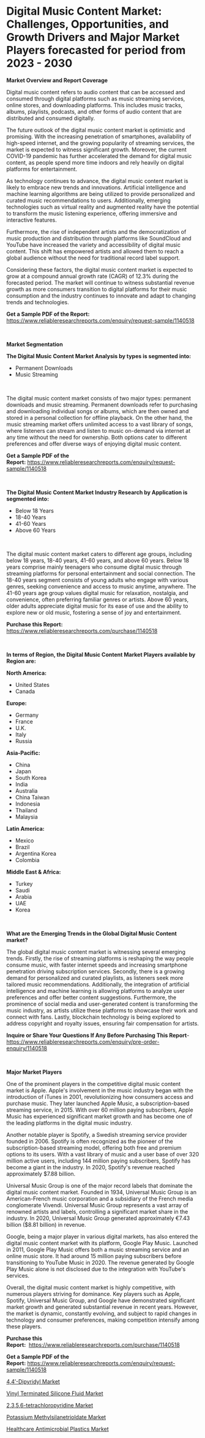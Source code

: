 <p><h1>Digital Music Content Market: Challenges, Opportunities, and Growth Drivers and Major Market Players forecasted for period from 2023 - 2030</h1></p><p><strong>Market Overview and Report Coverage</strong></p>
<p><p>Digital music content refers to audio content that can be accessed and consumed through digital platforms such as music streaming services, online stores, and downloading platforms. This includes music tracks, albums, playlists, podcasts, and other forms of audio content that are distributed and consumed digitally.</p><p>The future outlook of the digital music content market is optimistic and promising. With the increasing penetration of smartphones, availability of high-speed internet, and the growing popularity of streaming services, the market is expected to witness significant growth. Moreover, the current COVID-19 pandemic has further accelerated the demand for digital music content, as people spend more time indoors and rely heavily on digital platforms for entertainment.</p><p>As technology continues to advance, the digital music content market is likely to embrace new trends and innovations. Artificial intelligence and machine learning algorithms are being utilized to provide personalized and curated music recommendations to users. Additionally, emerging technologies such as virtual reality and augmented reality have the potential to transform the music listening experience, offering immersive and interactive features.</p><p>Furthermore, the rise of independent artists and the democratization of music production and distribution through platforms like SoundCloud and YouTube have increased the variety and accessibility of digital music content. This shift has empowered artists and allowed them to reach a global audience without the need for traditional record label support.</p><p>Considering these factors, the digital music content market is expected to grow at a compound annual growth rate (CAGR) of 12.3% during the forecasted period. The market will continue to witness substantial revenue growth as more consumers transition to digital platforms for their music consumption and the industry continues to innovate and adapt to changing trends and technologies.</p></p>
<p><strong>Get a Sample PDF of the Report:</strong> <a href="https://www.reliableresearchreports.com/enquiry/request-sample/1140518">https://www.reliableresearchreports.com/enquiry/request-sample/1140518</a></p>
<p>&nbsp;</p>
<p><strong>Market Segmentation</strong></p>
<p><strong>The Digital Music Content Market Analysis by types is segmented into:</strong></p>
<p><ul><li>Permanent Downloads</li><li>Music Streaming</li></ul></p>
<p>&nbsp;</p>
<p><p>The digital music content market consists of two major types: permanent downloads and music streaming. Permanent downloads refer to purchasing and downloading individual songs or albums, which are then owned and stored in a personal collection for offline playback. On the other hand, the music streaming market offers unlimited access to a vast library of songs, where listeners can stream and listen to music on-demand via internet at any time without the need for ownership. Both options cater to different preferences and offer diverse ways of enjoying digital music content.</p></p>
<p><strong>Get a Sample PDF of the Report:</strong>&nbsp;<a href="https://www.reliableresearchreports.com/enquiry/request-sample/1140518">https://www.reliableresearchreports.com/enquiry/request-sample/1140518</a></p>
<p>&nbsp;</p>
<p><strong>The Digital Music Content Market Industry Research by Application is segmented into:</strong></p>
<p><ul><li>Below 18 Years</li><li>18-40 Years</li><li>41-60 Years</li><li>Above 60 Years</li></ul></p>
<p>&nbsp;</p>
<p><p>The digital music content market caters to different age groups, including below 18 years, 18-40 years, 41-60 years, and above 60 years. Below 18 years comprise mainly teenagers who consume digital music through streaming platforms for personal entertainment and social connection. The 18-40 years segment consists of young adults who engage with various genres, seeking convenience and access to music anytime, anywhere. The 41-60 years age group values digital music for relaxation, nostalgia, and convenience, often preferring familiar genres or artists. Above 60 years, older adults appreciate digital music for its ease of use and the ability to explore new or old music, fostering a sense of joy and entertainment.</p></p>
<p><strong>Purchase this Report:</strong>&nbsp; <a href="https://www.reliableresearchreports.com/purchase/1140518">https://www.reliableresearchreports.com/purchase/1140518</a></p>
<p>&nbsp;</p>
<p><strong>In terms of Region, the Digital Music Content Market Players available by Region are:</strong></p>
<p>
    <p> <strong> North America: </strong>
        <ul>
            <li>United States</li>
            <li>Canada</li>
        </ul>
        </p> 
    <p> <strong> Europe: </strong>
        <ul>
            <li>Germany</li>
            <li>France</li>
            <li>U.K.</li>
            <li>Italy</li>
            <li>Russia</li>
        </ul>
        </p> 
    <p> <strong> Asia-Pacific: </strong>
        <ul>
            <li>China</li>
            <li>Japan</li>
            <li>South Korea</li>
            <li>India</li>
            <li>Australia</li>
            <li>China Taiwan</li>
            <li>Indonesia</li>
            <li>Thailand</li>
            <li>Malaysia</li>
        </ul>
        </p> 
    <p> <strong> Latin America: </strong>
        <ul>
            <li>Mexico</li>
            <li>Brazil</li>
            <li>Argentina Korea</li>
            <li>Colombia</li>
        </ul>
        </p> 
    <p> <strong> Middle East & Africa: </strong>
        <ul>
            <li>Turkey</li>
            <li>Saudi</li>
            <li>Arabia</li>
            <li>UAE</li>
            <li>Korea</li>
        </ul>
    </p>
    </p>
<p>&nbsp;</p>
<p><strong>What are the Emerging Trends in the Global Digital Music Content market?</strong></p>
<p><p>The global digital music content market is witnessing several emerging trends. Firstly, the rise of streaming platforms is reshaping the way people consume music, with faster internet speeds and increasing smartphone penetration driving subscription services. Secondly, there is a growing demand for personalized and curated playlists, as listeners seek more tailored music recommendations. Additionally, the integration of artificial intelligence and machine learning is allowing platforms to analyze user preferences and offer better content suggestions. Furthermore, the prominence of social media and user-generated content is transforming the music industry, as artists utilize these platforms to showcase their work and connect with fans. Lastly, blockchain technology is being explored to address copyright and royalty issues, ensuring fair compensation for artists.</p></p>
<p><strong>Inquire or Share Your Questions If Any Before Purchasing This Report</strong>- <a href="https://www.reliableresearchreports.com/enquiry/pre-order-enquiry/1140518">https://www.reliableresearchreports.com/enquiry/pre-order-enquiry/1140518</a></p>
<p>&nbsp;</p>
<p><strong>Major Market Players</strong></p>
<p><p>One of the prominent players in the competitive digital music content market is Apple. Apple's involvement in the music industry began with the introduction of iTunes in 2001, revolutionizing how consumers access and purchase music. They later launched Apple Music, a subscription-based streaming service, in 2015. With over 60 million paying subscribers, Apple Music has experienced significant market growth and has become one of the leading platforms in the digital music industry.</p><p>Another notable player is Spotify, a Swedish streaming service provider founded in 2006. Spotify is often recognized as the pioneer of the subscription-based streaming model, offering both free and premium options to its users. With a vast library of music and a user base of over 320 million active users, including 144 million paying subscribers, Spotify has become a giant in the industry. In 2020, Spotify's revenue reached approximately $7.88 billion.</p><p>Universal Music Group is one of the major record labels that dominate the digital music content market. Founded in 1934, Universal Music Group is an American-French music corporation and a subsidiary of the French media conglomerate Vivendi. Universal Music Group represents a vast array of renowned artists and labels, controlling a significant market share in the industry. In 2020, Universal Music Group generated approximately €7.43 billion ($8.81 billion) in revenue.</p><p>Google, being a major player in various digital markets, has also entered the digital music content market with its platform, Google Play Music. Launched in 2011, Google Play Music offers both a music streaming service and an online music store. It had around 15 million paying subscribers before transitioning to YouTube Music in 2020. The revenue generated by Google Play Music alone is not disclosed due to the integration with YouTube's services.</p><p>Overall, the digital music content market is highly competitive, with numerous players striving for dominance. Key players such as Apple, Spotify, Universal Music Group, and Google have demonstrated significant market growth and generated substantial revenue in recent years. However, the market is dynamic, constantly evolving, and subject to rapid changes in technology and consumer preferences, making competition intensify among these players.</p></p>
<p><strong>Purchase this Report:</strong>&nbsp;&nbsp;<a href="https://www.reliableresearchreports.com/purchase/1140518">https://www.reliableresearchreports.com/purchase/1140518</a></p>
<p></p>
<p><strong>Get a Sample PDF of the Report:</strong>&nbsp;<a href="https://www.reliableresearchreports.com/enquiry/request-sample/1140518">https://www.reliableresearchreports.com/enquiry/request-sample/1140518</a></p>
<p><p><a href="https://www.linkedin.com/pulse/44prime-dipyridyl-market-size-share-amp-trends-analysis-report/">4,4′-Dipyridyl Market</a></p><p><a href="https://medium.com/@darianswift1922/vinyl-terminated-silicone-fluid-market-insight-market-trends-growth-forecasted-from-2023-to-2030-bfdeb896a001">Vinyl Terminated Silicone Fluid Market</a></p><p><a href="https://www.linkedin.com/pulse/2356-tetrachloropyridine-market-size-growth-forecast-from/">2,3,5,6-tetrachloropyridine Market</a></p><p><a href="https://medium.com/@myrtleebert1913/decoding-potassium-methylsilanetrioldate-market-metrics-market-share-trends-and-growth-patterns-a5d05cc2112b">Potassium Methylsilanetrioldate Market</a></p><p><a href="https://www.linkedin.com/pulse/healthcare-antimicrobial-plastics-market-challenges-opportunities/">Healthcare Antimicrobial Plastics Market</a></p></p>